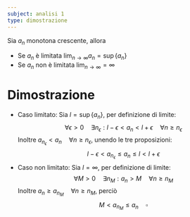 ```yaml
---
subject: analisi 1
type: dimostrazione
---
```

Sia $a_n$ monotona crescente, allora
* Se $a_n$ è limitata $\displaystyle\lim_{n\to\infty}a_n=\sup\{a_n\}$
* Se $a_n$ non è limitata $\displaystyle\lim_{n\to\infty}=\infty$
# Dimostrazione
* Caso limitato:
Sia $l=\sup\{a_n\}$, per definizione di limite:
$$
\forall\epsilon>0\quad\exists n_\epsilon:l-\epsilon<a_n<l+\epsilon\quad\forall n\ge n_\epsilon
$$
Inoltre $a_{n_\epsilon}<a_n\quad\forall n\ge n_\epsilon$, unendo le tre proposizioni:
$$
l-\epsilon<a_{n_\epsilon}\le a_n\le l<l+\epsilon
$$
* Caso non limitato:
Sia $l=\infty$, per definizione di limite:
$$
\forall M>0\quad\exists n_M:a_n>M\quad\forall n\ge n_M
$$
Inoltre $a_n\ge a_{n_M}\quad\forall n\ge n_M$, perciò
$$
M<a_{n_M}\le a_n\quad\square
$$
